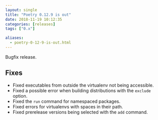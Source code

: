 ```yaml
---
layout: single
title: "Poetry 0.12.9 is out"
date: 2018-11-19 10:12:35
categories: [releases]
tags: ["0.x"]

aliases:
  - poetry-0-12-9-is-out.html
---
```


Bugfix release.

## Fixes

- Fixed executables from outside the virtualenv not being accessible.
- Fixed a possible error when building distributions with the `exclude` option.
- Fixed the `run` command for namespaced packages.
- Fixed errors for virtualenvs with spaces in their path.
- Fixed prerelease versions being selected with the `add` command.

